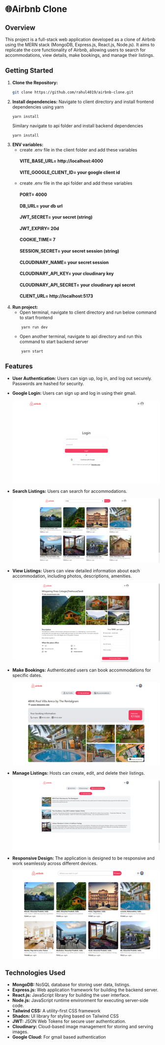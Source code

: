 # 🌐Airbnb Clone
## Overview
This project is a full-stack web application developed as a clone of Airbnb using the MERN stack (MongoDB, Express.js, React.js, Node.js). It aims to replicate the core functionality of Airbnb, allowing users to search for accommodations, view details, make bookings, and manage their listings.
## Getting Started
1. **Clone the Repository:**
   ```bash
   git clone https://github.com/rahul4019/airbnb-clone.git
   ```
2. **Install dependencies:**
   Navigate to client directory and install frontend dependencies using yarn
   ```
   yarn install
   ```
   Similary navigate to api folder and install backend dependencies
   ```
   yarn install
   ```
3. **ENV variables:**
   - create .env file in the client folder and add these variables
     #### VITE_BASE_URL= http://localhost:4000
     #### VITE_GOOGLE_CLIENT_ID= your google client id
   - create .env file in the api folder and add these variables
     #### PORT= 4000
     #### DB_URL= your db url
     #### JWT_SECRET= your secret (string)
     #### JWT_EXPIRY= 20d
     #### COOKIE_TIME= 7
     #### SESSION_SECRET= your secret session (string)
     #### CLOUDINARY_NAME= your secret session
     #### CLOUDINARY_API_KEY= your cloudinary key
     #### CLOUDINARY_API_SECRET= your cloudinary api secret
     #### CLIENT_URL= http://localhost:5173
4. **Run project:**
   - Open terminal, navigate to client directory and run below command to start frontend
   ```
       yarn run dev
   ```
   - Open another terminal, navigate to api directory and run this command to start backend server
   ```
       yarn start
   ```
## Features
- **User Authentication:** Users can sign up, log in, and log out securely. Passwords are hashed for security.
- **Google Login:** Users can sign up and log in using their gmail. 

  ![Airbnb Logo](client/public/assets/auth.png)

- **Search Listings:** Users can search for accommodations.

  ![Airbnb Logo](client/public/assets/search.png)

- **View Listings:** Users can view detailed information about each accommodation, including photos, descriptions, amenities.

  ![Airbnb Logo](client/public/assets/view.png)

- **Make Bookings:** Authenticated users can book accommodations for specific dates.

  ![Airbnb Logo](client/public/assets/book.png)

- **Manage Listings:** Hosts can create, edit, and delete their listings.

  ![Airbnb Logo](client/public/assets/manage.png)

- **Responsive Design:** The application is designed to be responsive and work seamlessly across different devices.

  ![Airbnb Logo](client/public/assets/hero.png)

## Technologies Used

- **MongoDB:** NoSQL database for storing user data, listings.
- **Express.js:** Web application framework for building the backend server.
- **React.js:** JavaScript library for building the user interface.
- **Node.js:** JavaScript runtime environment for executing server-side code.
- **Tailwind CSS:** A utility-first CSS framework
- **Shadcn:** UI library for styling based on Tailwind CSS
- **JWT:** JSON Web Tokens for secure user authentication.
- **Cloudinary:** Cloud-based image management for storing and serving images.
- **Google Cloud:** For gmail based authentication
